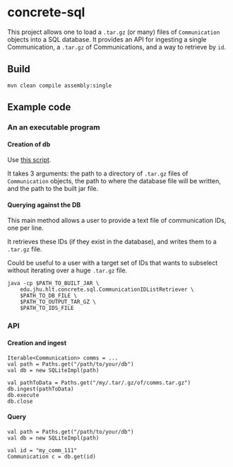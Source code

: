 concrete-sql
===

This project allows one to load a `.tar.gz` (or many) files of
`Communication` objects into a SQL database. It provides an API for
ingesting a single Communication, a `.tar.gz` of Communications, and a
way to retrieve by `id`.

## Build

``` shell
mvn clean compile assembly:single
```

## Example code

### An an executable program

#### Creation of db

Use [this script](src/main/scripts/ingest-tar-gzs.sh).

It takes 3 arguments: the path to a directory of `.tar.gz` files of
`Communication` objects, the path to where the database file will be
written, and the path to the built jar file.

#### Querying against the DB

This main method allows a user to provide a text file of communication IDs,
one per line.

It retrieves these IDs (if they exist in the database), and writes them
to a `.tar.gz` file.

Could be useful to a user with a target set of IDs that wants to subselect
without iterating over a huge `.tar.gz` file.

``` shell
java -cp $PATH_TO_BUILT_JAR \
    edu.jhu.hlt.concrete.sql.CommunicationIDListRetriever \
    $PATH_TO_DB_FILE \
    $PATH_TO_OUTPUT_TAR_GZ \
    $PATH_TO_IDS_FILE
```

### API

#### Creation and ingest

``` xtend
Iterable<Communication> comms = ...
val path = Paths.get("/path/to/your/db")
val db = new SQLiteImpl(path)

val pathToData = Paths.get("/my/.tar/.gz/of/comms.tar.gz")
db.ingest(pathToData)
db.execute
db.close
```

#### Query

``` xtend
val path = Paths.get("/path/to/your/db")
val db = new SQLiteImpl(path)

val id = "my_comm_111"
Communication c = db.get(id)
```
